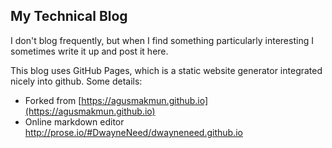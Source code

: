 ## My Technical Blog

I don't blog frequently, but when I find something particularly interesting I sometimes write it up and post it here.

This blog uses GitHub Pages, which is a static website generator integrated nicely into github.  Some details:
* Forked from [https://agusmakmun.github.io](https://agusmakmun.github.io)
* Online markdown editor <http://prose.io/#DwayneNeed/dwayneneed.github.io>
